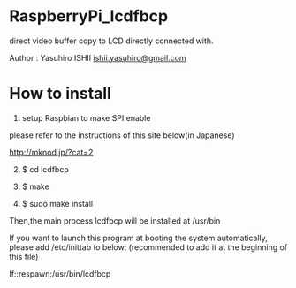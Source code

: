 RaspberryPi_lcdfbcp
===================
direct video buffer copy to LCD directly connected with.

Author : Yasuhiro ISHII ishii.yasuhiro@gmail.com

How to install
===
1) setup Raspbian to make SPI enable

 please refer to the instructions of this site below(in Japanese)

 http://mknod.jp/?cat=2

2) $ cd lcdfbcp

3) $ make

4) $ sudo make install

Then,the main process lcdfbcp will be installed at /usr/bin


If you want to launch this program at booting the system automatically,
please add /etc/inittab to below: (recommended to add it at the beginning
of this file)

lf::respawn:/usr/bin/lcdfbcp
